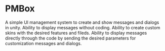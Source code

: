 # PMBox
A simple UI management system to create and show messages and dialogs in unity.
Ability to display messages without coding.
Ability to create custom skins with the desired features and fileds.
Ability to display messages directly through the code by sending the desired parameters for customization messages and dialogs.
